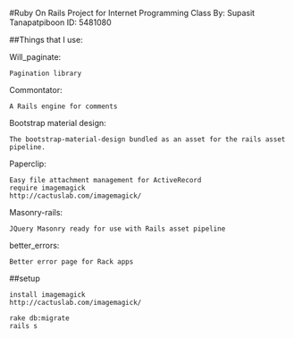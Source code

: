#Ruby On Rails Project for Internet Programming Class
By: Supasit Tanapatpiboon ID: 5481080


##Things that I use:

Will_paginate:  

	Pagination library

Commontator:  

	A Rails engine for comments

Bootstrap material design:
	
	The bootstrap-material-design bundled as an asset for the rails asset pipeline.

Paperclip:

	Easy file attachment management for ActiveRecord
	require imagemagick 
	http://cactuslab.com/imagemagick/

Masonry-rails:

	JQuery Masonry ready for use with Rails asset pipeline

better_errors:

	Better error page for Rack apps

##setup

	install imagemagick
	http://cactuslab.com/imagemagick/
	
	rake db:migrate
	rails s
